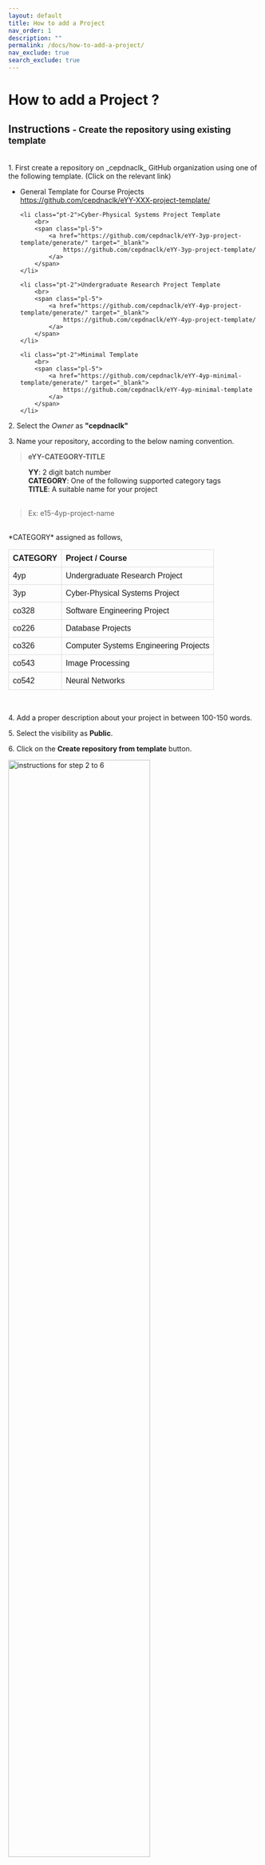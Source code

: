```yaml
---
layout: default
title: How to add a Project
nav_order: 1
description: ""
permalink: /docs/how-to-add-a-project/
nav_exclude: true
search_exclude: true
---
```


# How to add a Project ?

<h2 class="pt-4 pt-2">Instructions <small>- Create the repository using existing template</small></h2>
<br>
<span class="instruction">1. First create a repository on _cepdnaclk_ GitHub organization using one of the following template. (Click on the relevant link)</span>
<ul>
    <li class="pt-2">General Template for Course Projects
        <br>
        <span class="pl-5">
            <a href="https://github.com/cepdnaclk/eYY-XXX-project-template/generate" target="_blank">
                https://github.com/cepdnaclk/eYY-XXX-project-template/
            </a>
        </span>
    </li>

    <li class="pt-2">Cyber-Physical Systems Project Template
        <br>
        <span class="pl-5">
            <a href="https://github.com/cepdnaclk/eYY-3yp-project-template/generate/" target="_blank">
                https://github.com/cepdnaclk/eYY-3yp-project-template/
            </a>
        </span>
    </li>

    <li class="pt-2">Undergraduate Research Project Template
        <br>
        <span class="pl-5">
            <a href="https://github.com/cepdnaclk/eYY-4yp-project-template/generate/" target="_blank">
                https://github.com/cepdnaclk/eYY-4yp-project-template/
            </a>
        </span>
    </li>

    <li class="pt-2">Minimal Template
        <br>
        <span class="pl-5">
            <a href="https://github.com/cepdnaclk/eYY-4yp-minimal-template/generate/" target="_blank">
                https://github.com/cepdnaclk/eYY-4yp-minimal-template
            </a>
        </span>
    </li>
</ul>

<span class="instruction">2. Select the *Owner* as <b>"cepdnaclk"</b></span>

<span class="instruction">3. Name your repository, according to the below naming convention.</span>

<blockquote class="blockquote">
    <p class="mb-0 px-5"><b>eYY-CATEGORY-TITLE</b></p>
</blockquote>

<dd><b>YY</b>: 2 digit batch number</dd>
<dd><b>CATEGORY</b>: One of the following supported category tags</dd>
<dd><b>TITLE</b>: A suitable name for your project</dd>

<br>
<blockquote>
    <span class="px-5">Ex: e15-4yp-project-name</span>
</blockquote>

<br>
*CATEGORY* assigned as follows,

|CATEGORY| Project / Course                     |
| ----- | ------------------------------------- |
| 4yp   | Undergraduate Research Project        |
| 3yp   | Cyber-Physical Systems Project        |
| co328 | Software Engineering Project          |
| co226 | Database Projects                     |
| co326 | Computer Systems Engineering Projects |
| co543 | Image Processing                      |
| co542 | Neural Networks                       |

<br>


<span class="instruction">4. Add a proper description about your project in between 100-150 words.</span>

<span class="instruction">5. Select the visibility as **Public**.</span>

<span class="instruction">6. Click on the **Create repository from template** button.</span>

<div class="container">
    <img alt="instructions for step 2 to 6" src="{{ '/assets/images/docs/project_1.jpg' | relative }}"
    style="width:75%" class="img p-3 img-fluid img-thumbnail mx-auto"/>
</div>

<br><br>

<span class="instruction">7. Go to settings and scroll to the GitHub pages section.</span>

<span class="instruction">8. Select branch as **Main** and Folder as  **/docs** and save.</span>

<div class="container">
    <img alt="instructions for step 7 to 8" src="{{ '/assets/images/docs/project_2.jpg' | relative }}"
    style="width:75%" class="img p-3 img-fluid img-thumbnail mx-auto"/>
</div>
<br><br>

<span class="instruction">9. Now you can goto the repository and edit your GitHub page by editing the <b>/docs/README.md</b>.
    (The webpage shown in <i>https://cepdnaclk.github.io/{your-repository-name}</i>
    will be automatically generated. <a href="https://cepdnaclk.github.io/eYY-4yp-project-template/" target="_blank">[Example]</a>)
    <br>
    <span>Note: if you are using a <i>'Minimal'</i> template, you need to design this project page by your own,
        by editing <b>/docs/index.html</b>
    </span>
</span>

<span class="instruction">10.
    You can share your project's source code / implementations into this repository, by uploading them into the root folder of the repository.
</span>

<span class="instruction">11.
    These projects will be automatically added into [https://projects.ce.pdn.ac.lk](), with given title and description.
    If you like to show more details about your project on this site, you can fill the JSON file, <b>/docs/data/index.json</b> (Note: Different templates may have different sets of parameters, as requested by the course coordinators)
</span>

<div class="container">
    <pre><code class="json dracula">
        {
            "title": "This is the title of the project",
            "team": [
            {
                "name": "Team Member Name 1",
                "email": "email@eng.pdn.ac.lk",
                "eNumber": "E/yy/xxx"
            },
            {
                "name": "Team Member Name 2",
                "email": "email@eng.pdn.ac.lk",
                "eNumber": "E/yy/xxx"
            },
            {
                "name": "Team Member Name 3",
                "email": "email@eng.pdn.ac.lk",
                "eNumber": "E/yy/xxx"
            }
            ],
            "supervisors": [
            {
                "name": "Dr. Supervisor 1",
                "email": "email@eng.pdn.ac.lk"
            },
            {
                "name": "Supervisor 2",
                "email": "email@eng.pdn.ac.lk"
            }
            ],
            "tags": ["Web", "Embedded Systems"]
        }
    </code></pre>
</div>

<br><br>
NOTES:
<ol>
    <li>
        Once you filled this <b>index.json</b> file, please make sure the syntax is correct.
        (You can use <a href="https://jsonlint.com/">this</a> tool to identify syntax errors)
    </li>

    <li>
        If your followed all the given instructions correctly, your repository will be
        automatically added to the department's project web site (Update once a week - Sunday)
    </li>

    <li>
        A HTML template integrated with the given GitHub repository templates,
        based on <a href="https://github.com/cepdnaclk/eYY-project-theme">github.com/cepdnaclk/eYY-project-theme</a>.
        If you like to remove this default theme and make your own web page, you can remove the file, <b>docs/_config.yml</b> and create the site using HTML.
    </li>
</ol>

<br><br>


## Instructions - Fork your existing repository into <i>cepdnaclk</i>
<br>
<div class="video-container">
    <iframe width="100%" src="https://www.youtube.com/embed/hegEmohtppw" frameborder="0" allow="accelerometer; autoplay; clipboard-write; encrypted-media; gyroscope; picture-in-picture" allowfullscreen="">
    </iframe>
</div>

---

<link rel="stylesheet" href="//cdnjs.cloudflare.com/ajax/libs/highlight.js/10.5.0/styles/default.min.css">
<script src="//cdnjs.cloudflare.com/ajax/libs/highlight.js/10.5.0/highlight.min.js"></script>
<script>hljs.initHighlightingOnLoad();</script>

<style>
table {
    font-family: arial, sans-serif;
    border-collapse: collapse;
    /* width: 75%; */
}

td, th {
    border: 1px solid #dddddd;
    text-align: left;
    padding: 8px;
}
</style>
